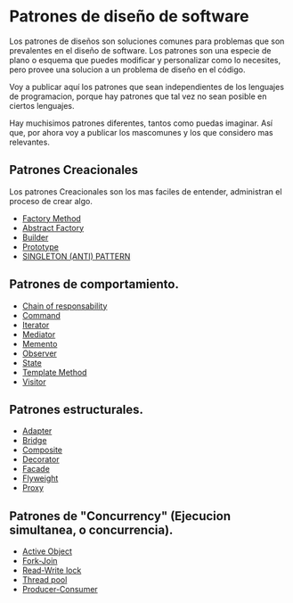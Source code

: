 # Patrones de diseño de software 

Los patrones de diseños son soluciones comunes para problemas que son prevalentes en el diseño de software.
Los patrones son una especie de plano o esquema que puedes modificar y personalizar como lo necesites, pero provee una solucion a un problema de diseño en el código.

Voy a publicar aquí los patrones que sean independientes de los lenguajes de programacion, porque hay patrones que tal vez no sean posible en ciertos lenguajes. 

Hay muchisimos patrones diferentes, tantos como puedas imaginar. Así que, por ahora voy a publicar los mascomunes y los que considero mas relevantes.

## Patrones Creacionales 

Los patrones Creacionales son los mas faciles de entender, administran el proceso de crear algo.

- [Factory Method](./docs/FACTORY.md)
- [Abstract Factory ](./docs/ABSTRACT-FACTORY.md)
- [Builder](./docs/BUILDER.md)
- [Prototype](./docs/PROTOTYPE.md)
- [SINGLETON (ANTI) PATTERN](./docs/SINGLETON.md)

## Patrones de comportamiento. 

- [Chain of responsability](./docs/FACTORY.md)
- [Command](./docs/FACTORY.md)
- [Iterator](./docs/FACTORY.md)
- [Mediator](./docs/FACTORY.md)
- [Memento](./docs/FACTORY.md)
- [Observer](./docs/FACTORY.md)
- [State](./docs/FACTORY.md)
- [Template Method](./docs/FACTORY.md)
- [Visitor](./docs/FACTORY.md)


## Patrones estructurales. 

- [Adapter](./docs/.md)
- [Bridge](./docs/.md)
- [Composite](./docs/.md)
- [Decorator](./docs/.md)
- [Facade](./docs/.md)
- [Flyweight](./docs/.md)
- [Proxy](./docs/.md)

## Patrones de "Concurrency" (Ejecucion simultanea, o concurrencia).

- [Active Object](./docs/BUILDER.md)
- [Fork-Join](./docs/BUILDER.md)
- [Read-Write lock](./docs/BUILDER.md)
- [Thread pool](./docs/BUILDER.md)
- [Producer-Consumer](./docs/BUILDER.md)

